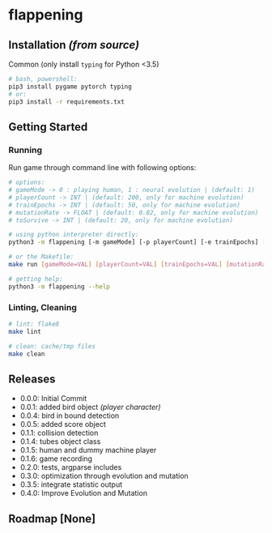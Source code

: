 # flappening

## Installation *(from source)*

Common (only install `typing` for Python <3.5)
```bash
# bash, powershell:
pip3 install pygame pytorch typing
# or:
pip3 install -r requirements.txt
```

## Getting Started

### Running

Run game through command line with following options:
```bash
# options: 
# gameMode -> 0 : playing human, 1 : neural evolution | (default: 1)
# playerCount -> INT | (default: 200, only for machine evolution)
# trainEpochs -> INT | (default: 50, only for machine evolution)
# mutationRate -> FLOAT | (default: 0.02, only for machine evolution)
# toSurvive -> INT | (default: 20, only for machine evolution)

# using python interpreter directly:
python3 -m flappening [-m gameMode] [-p playerCount] [-e trainEpochs] [-m mutationRate] [-s toSurvive]

# or the Makefile:
make run [gameMode=VAL] [playerCount=VAL] [trainEpochs=VAL] [mutationRate=VAL] [toSurvive=VAL]

# getting help:
python3 -m flappening --help 
```

### Linting, Cleaning

```bash
# lint: flake8
make lint

# clean: cache/tmp files
make clean
```

## Releases
* 0.0.0: Initial Commit
* 0.0.1: added bird object *(player character)*
* 0.0.4: bird in bound detection
* 0.0.5: added score object
* 0.1.1: collision detection
* 0.1.4: tubes object class
* 0.1.5: human and dummy machine player
* 0.1.6: game recording
* 0.2.0: tests, argparse includes
* 0.3.0: optimization through evolution and mutation
* 0.3.5: integrate statistic output
* 0.4.0: Improve Evolution and Mutation

## Roadmap [None]

